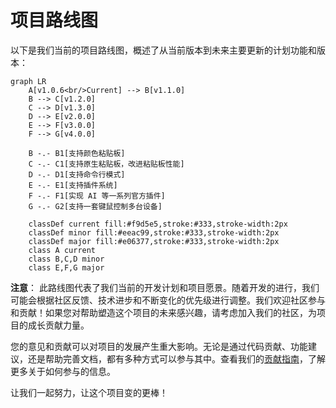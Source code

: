 # 项目路线图

以下是我们当前的项目路线图，概述了从当前版本到未来主要更新的计划功能和版本：

```mermaid
graph LR
    A[v1.0.6<br/>Current] --> B[v1.1.0]
    B --> C[v1.2.0]
    C --> D[v1.3.0]
    D --> E[v2.0.0]
    E --> F[v3.0.0]
    F --> G[v4.0.0]

    B -.- B1[支持颜色粘贴板]
    C -.- C1[支持原生粘贴板，改进粘贴板性能]
    D -.- D1[支持命令行模式]
    E -.- E1[支持插件系统]
    F -.- F1[实现 AI 等一系列官方插件]
    G -.- G2[支持一套键鼠控制多台设备]

    classDef current fill:#f9d5e5,stroke:#333,stroke-width:2px
    classDef minor fill:#eeac99,stroke:#333,stroke-width:2px
    classDef major fill:#e06377,stroke:#333,stroke-width:2px
    class A current
    class B,C,D minor
    class E,F,G major
```

**注意**： 此路线图代表了我们当前的开发计划和项目愿景。随着开发的进行，我们可能会根据社区反馈、技术进步和不断变化的优先级进行调整。我们欢迎社区参与和贡献！如果您对帮助塑造这个项目的未来感兴趣，请考虑加入我们的社区，为项目的成长贡献力量。

您的意见和贡献可以对项目的发展产生重大影响。无论是通过代码贡献、功能建议，还是帮助完善文档，都有多种方式可以参与其中。查看我们的[贡献指南](./Contributing.zh-CN.md)，了解更多关于如何参与的信息。

让我们一起努力，让这个项目变的更棒！
